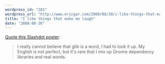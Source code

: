 ```yaml
---
wordpress_id: "281"
wordpress_url: "http://www.ericgar.com/2008/08/30/i-like-things-that-make-me-laugh/"
title: "I like things that make me laugh"
date: "2008-08-30"
---
```

<span><a href="http://news.slashdot.org/comments.pl?sid=948897&amp;cid=24812623">Quote this Slashdot poster</a>:</span>
<blockquote>I really cannot believe that glib is a word, I had to look it up. My English is not perfect, but it's rare that I mix up Gnome dependency libraries and real words.</blockquote>
